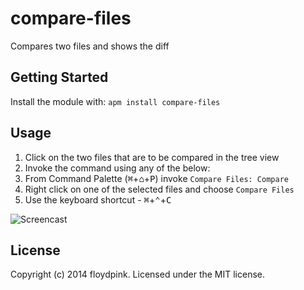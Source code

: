 # compare-files

Compares two files and shows the diff

## Getting Started
Install the module with: `apm install compare-files`

## Usage

1. Click on the two files that are to be compared in the tree view
2. Invoke the command using any of the below:
  1. From Command Palette (<kbd>⌘</kbd>+<kbd>⌂</kbd>+<kbd>P</kbd>) invoke `Compare Files: Compare`
  2. Right click on one of the selected files and choose `Compare Files`
  3. Use the keyboard shortcut - <kbd>⌘</kbd>+<kbd>⌃</kbd>+<kbd>C</kbd>


![Screencast](http://i.imgur.com/2Hhw1VJ.gif)

## License
Copyright (c) 2014 floydpink. Licensed under the MIT license.
